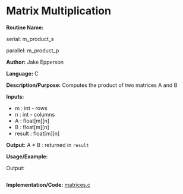 # Matrix Multiplication

**Routine Name:** 

serial: m_product_s

parallel: m_product_p

**Author:** Jake Epperson

**Language:** C

**Description/Purpose:** Computes the product of two matrices A and B

**Inputs:**

- m : int - rows
- n : int - columns
- A : float[m][n]
- B : float[m][n]
- result : float[m][n]

**Output:** A * B : returned in `result`

**Usage/Example:**

Output:
```
```

**Implementation/Code:** [matrices.c](../../../../src/linear_algebra/C/matrices.c)